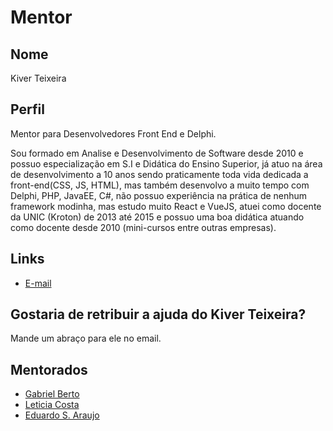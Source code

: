 # Mentor

## Nome

Kiver Teixeira

## Perfil

Mentor para Desenvolvedores Front End e Delphi.

Sou formado em Analise e Desenvolvimento de Software desde 2010 e possuo especialização em S.I e Didática do Ensino Superior, já atuo na área de desenvolvimento a 10 anos sendo praticamente toda vida dedicada a front-end(CSS, JS, HTML), mas também desenvolvo a muito tempo com Delphi, PHP, JavaEE, C#, não possuo experiência na prática de nenhum framework modinha, mas estudo muito React e VueJS, atuei como docente da UNIC (Kroton) de 2013 até 2015 e possuo uma boa didática atuando como docente desde 2010 (mini-cursos entre outras empresas).

## Links

* [E-mail](kivervinicius@gmail.com)

## Gostaria de retribuir a ajuda do Kiver Teixeira?

Mande um abraço para ele no email.

## Mentorados

* [Gabriel Berto](/profiles/pupils/profiles/GabrielBerto.md)
* [Leticia Costa](/profiles/pupils/profiles/LeticiaCosta.md)
* [Eduardo S. Araujo](/profiles/pupils/profiles/EduardoSdeAraujo.md)
